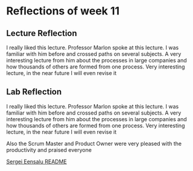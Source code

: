 # Reflections of week 11

## Lecture Reflection
I really liked this lecture. Professor Marlon spoke at this lecture. I was familiar with him before and crossed paths on several subjects. A very interesting lecture from him about the processes in large companies and how thousands of others are formed from one process. Very interesting lecture, in the near future I will even revise it

## Lab Reflection
I really liked this lecture. Professor Marlon spoke at this lecture. I was familiar with him before and crossed paths on several subjects. A very interesting lecture from him about the processes in large companies and how thousands of others are formed from one process. Very interesting lecture, in the near future I will even revise it

Also the Scrum Master and Product Owner were very pleased with the productivity and praised everyone


[Sergei Eensalu README](/Sergei%20Eensalu/README.md)
